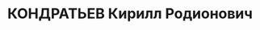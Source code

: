 ---
title: КОНДРАТЬЕВ Кирилл Родионович
description: '1892 р. народження, м. Миколаїв, росіянин, із робітників, освіта початкова.
  Проживав у м. Миколаєві. Слюсар.

  Заарештований 14.10.1937 р. Вироком Військової Колегії Верховного Суду СРСР від
  08.12.1937 р. засуджений до 15 років ув’язнення у ВТТ з обмеженням в правах на 5
  років. Подальша доля невідома.

  Реабілітований у 1957 р.'
---